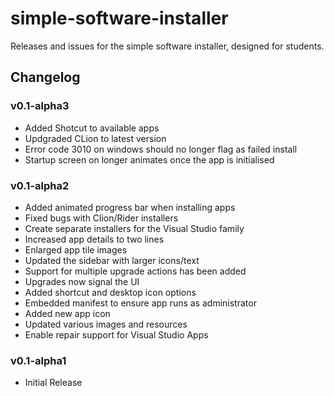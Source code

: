 # simple-software-installer
Releases and issues for the simple software installer, designed for students. 

## Changelog
### v0.1-alpha3
- Added Shotcut to available apps
- Updgraded CLion to latest version
- Error code 3010 on windows should no longer flag as failed install
- Startup screen on longer animates once the app is initialised

### v0.1-alpha2
- Added animated progress bar when installing apps
- Fixed bugs with Clion/Rider installers
- Create separate installers for the Visual Studio family
- Increased app details to two lines
- Enlarged app tile images
- Updated the sidebar with larger icons/text
- Support for multiple upgrade actions has been added
- Upgrades now signal the UI
- Added shortcut and desktop icon options
- Embedded manifest to ensure app runs as administrator
- Added new app icon
- Updated various images and resources
- Enable repair support for Visual Studio Apps

### v0.1-alpha1
- Initial Release

